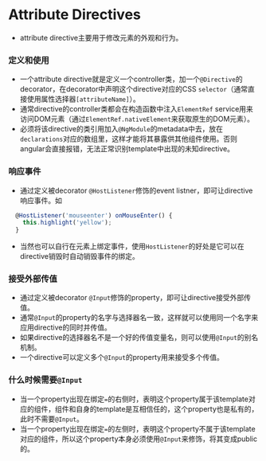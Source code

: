 Attribute Directives
=========

* attribute directive主要用于修改元素的外观和行为。

### 定义和使用

* 一个attribute directive就是定义一个controller类，加一个`@Directive`的decorator，在decorator中声明这个directive对应的CSS `selector`（通常直接使用属性选择器`[attributeName]`）。
* 通常directive的controller类都会在构造函数中注入`ElementRef` service用来访问DOM元素（通过`ElementRef.nativeElement`来获取原生的DOM元素）。
* 必须将该directive的类引用加入`@NgModule`的metadata中去，放在`declarations`对应的数组里，这样才能将其暴露供其他组件使用。否则angular会直接报错，无法正常识别template中出现的未知directive。

### 响应事件

* 通过定义被decorator `@HostListener`修饰的event listner，即可让directive响应事件。如
``` typescript
  @HostListener('mouseenter') onMouseEnter() {
    this.highlight('yellow');
  }
```
* 当然也可以自行在元素上绑定事件，使用`HostListener`的好处是它可以在directive销毁时自动销毁事件的绑定。

### 接受外部传值

* 通过定义被decorator `@Input`修饰的property，即可让directive接受外部传值。
* 通常`@Input`的property的名字与选择器名一致，这样就可以使用同一个名字来应用directive的同时并传值。
* 如果directive的选择器名不是一个好的传值变量名，则可以使用`@Input`的别名机制。
* 一个directive可以定义多个`@Input`的property用来接受多个传值。

### 什么时候需要`@Input`

* 当一个property出现在绑定`=`的右侧时，表明这个property属于该template对应的组件，组件和自身的template是互相信任的，这个property也是私有的，此时不需要`@Input`。
* 当一个property出现在绑定`=`的左侧时，表明这个property不属于该template对应的组件，所以这个property本身必须使用`@Input`来修饰，将其变成public的。
